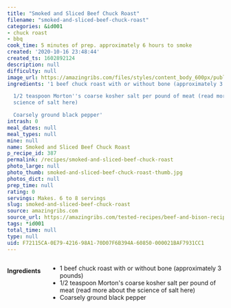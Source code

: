 ```yaml
---
title: "Smoked and Sliced Beef Chuck Roast"
filename: "smoked-and-sliced-beef-chuck-roast"
categories: &id001
- chuck roast
- bbq
cook_time: 5 minutes of prep. approximately 6 hours to smoke
created: '2020-10-16 23:48:44'
created_ts: 1602892124
description: null
difficulty: null
image_url: https://amazingribs.com/files/styles/content_body_600px/public/smoked-and-sliced-chuck-roast.jpg?itok=qMvzK8oO
ingredients: '1 beef chuck roast with or without bone (approximately 3 pounds)

  1/2 teaspoon Morton''s coarse kosher salt per pound of meat (read more about the
  science of salt here)

  Coarsely ground black pepper'
intrash: 0
meal_dates: null
meal_types: null
mine: null
name: Smoked and Sliced Beef Chuck Roast
p_recipe_id: 387
permalink: /recipes/smoked-and-sliced-beef-chuck-roast
photo_large: null
photo_thumb: smoked-and-sliced-beef-chuck-roast-thumb.jpg
photos_dict: null
prep_time: null
rating: 0
servings: Makes. 6 to 8 servings
slug: smoked-and-sliced-beef-chuck-roast
source: amazingribs.com
source_url: https://amazingribs.com/tested-recipes/beef-and-bison-recipes/smoked-and-sliced-beef-chuck-roast-recipe
tags: *id001
total_time: null
type: null
uid: F72115CA-0E79-4216-98A1-70D07F6B394A-60850-000021BAF7931CC1
---
```

<div class="large-8 medium-7 columns" id="writeup">	</div><!-- #writeup -->
</div><!-- #row-one -->
<div class="row" id="row-two">	<div class="medium-4 small-5 columns" id="ingredients"><h4>Ingredients</h4><div class="box box-ingredients content"><ul>
<li>1 beef chuck roast with or without bone (approximately 3 pounds)</li>
<li>1/2 teaspoon Morton's coarse kosher salt per pound of meat (read more about the science of salt here)</li>
<li>Coarsely ground black pepper</li>
</ul>
</div>	</div>	<div class="medium-6 small-7 columns" id="directions">	</div>